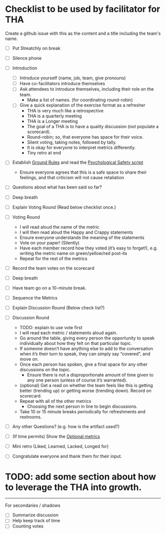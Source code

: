 # Checklist to be used by facilitator for THA
Create a github issue with this as the content and a title including the team's name.

- [ ] Put Streatchly on break
- [ ] Silence phone

- [ ] Introduction
  - [ ] Introduce yourself (name, job, team, give pronouns)
  - [ ] Have co-facilitators introduce themselves
  - [ ] Ask attendees to introduce themselves, including their role on the team.
    - Make a list of names. (for coordinating round-robin)
  - [ ] Give a quick explanation of the exercise format as a refresher
    - THA is very much like a retrospective
    - THA is a quarterly meeting
    - THA is a Longer meeting
    - The goal of a THA is to have a quality discussion (not populate a scorecard).
    - Round-robin; so, that everyone has space for their voice.
    - Silent voting, taking notes, followed by tally.
    - It is okay for everyone to interpret metrics differently.
    - Tiny retro at end
- [ ] Establish [Ground Rules](https://docs.google.com/document/d/18Q9uand09WHwiWZO21A9rD6S-3953CqP0v-xEj-xSCg/edit#heading=h.3f96t1973epx) and read the [Psychological Safety script](https://docs.google.com/document/d/18Q9uand09WHwiWZO21A9rD6S-3953CqP0v-xEj-xSCg/edit#heading=h.skek14hxa5vk)
  - Ensure everyone agrees that this is a safe space to share their feelings, and that criticism will not cause retaliation
- [ ] Questions about what has been said so far?
- [ ] Deep breath
- [ ] Explain Voting Round (Read below checklist once.)
- [ ] Voting Round
  - I will read aloud the name of the metric
  - I will then read aloud the Happy and Crappy statements
  - Ensure everyone understands the meaning of the statements
  - Vote on your paper! (Silently)
  - Have each member record how they voted (it’s easy to forget!), e.g. writing the metric name on green/yellow/red post-its
  - Repeat for the rest of the metrics
- [ ] Record the team votes on the scorecard
- [ ] Deep breath
- [ ] Have team go on a 10-minute break.
- [ ] Sequence the Metrics
- [ ] Explain Discussion Round (Below check list?)
- [ ] Discussion Round
  - TODO: explain to use vote first
  - I will read each metric / statements aloud again.
  - Go around the table, giving every person the opportunity to speak individually about how they felt on that particular topic.
  - If someone doesn’t have anything else to add to the conversation when it’s their turn to speak, they can simply say “covered”, and move on.
  - Once each person has spoken, give a final space for any other discussions on the topic. 
    - Ensure there is not a disproportionate amount of time given to any one person (unless of course it’s warranted). 
  - (optional) Get a read on whether the team feels like this is getting better (trending up) or getting worse (trending down). Record on scorecard.
  - Repeat with all of the other metrics
    - Choosing the next person in line to begin discussions.
  - Take 10 or 15 minute breaks periodically for refreshments and restrooms.
- [ ] Any other Questions? (e.g. how is the artifact used?)
- [ ] (If time permits) Show the [Optional metrics](https://docs.google.com/spreadsheets/d/1d98EX4P0dyl99Pd9jJN6nZ4QvBm0GIKhD2RZkgnF03w/edit#gid=1805229700)
- [ ] Mini retro (Liked, Learned, Lacked, Longed for)
- [ ] Congratulate everyone and thank them for their input.

# TODO: add some section about how to leverage the THA into growth.

---
For secondaries / shadows
- [ ] Summarize discussion
- [ ] Help keep track of time
- [ ] Counting votes
